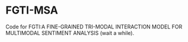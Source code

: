 # FGTI-MSA
Code for FGTI:A FINE-GRAINED TRI-MODAL INTERACTION MODEL FOR MULTIMODAL SENTIMENT ANALYSIS
(wait a while).
